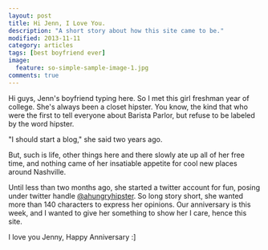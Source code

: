 ```yaml
---
layout: post
title: Hi Jenn, I Love You.
description: "A short story about how this site came to be."
modified: 2013-11-11
category: articles
tags: [best boyfriend ever]
image:
  feature: so-simple-sample-image-1.jpg
comments: true  
---
```


Hi guys, Jenn's boyfriend typing here. So I met this girl freshman year of college. She's always been a closet hipster. You know, the kind that who were the first to tell everyone about Barista Parlor, but refuse to be labeled by the word hipster.  

"I should start a blog," she said two years ago.

But, such is life, other things here and there slowly ate up all of her free time, and nothing came of her insatiable appetite for cool new places around Nashville. 

Until less than two months ago, she started a twitter account for fun, posing under twitter handle <a href="http://twitter.com/ahungryhipster">@ahungryhipster</a>. So long story short, she wanted more than 140 characters to express her opinions. Our anniversary is this week, and I wanted to give her something to show her I care, hence this site. 

I love you Jenny, Happy Anniversary :]